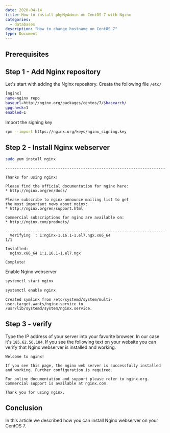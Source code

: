 ```yaml
---
date: 2020-04-14
title: How to install phpMyAdmin on CentOS 7 with Nginx
categories:
  - databases
description: "How to change hostname on CentOS 7"
type: Document
---
```


## Prerequisites

## Step 1 - Add Nginx repository

Let's start with adding the Nginx repository. Creata the following file `/etc/`

~~~ bash
[nginx]
name=nginx repo
baseurl=http://nginx.org/packages/centos/7/$basearch/
gpgcheck=1
enabled=1
~~~

Import the signing key

~~~ bash
rpm --import https://nginx.org/keys/nginx_signing.key
~~~

## Step 2 - Install Nginx webserver

~~~ bash
sudo yum install nginx
~~~ 

~~~ output
----------------------------------------------------------------------

Thanks for using nginx!

Please find the official documentation for nginx here:
* http://nginx.org/en/docs/

Please subscribe to nginx-announce mailing list to get
the most important news about nginx:
* http://nginx.org/en/support.html

Commercial subscriptions for nginx are available on:
* http://nginx.com/products/

----------------------------------------------------------------------
  Verifying  : 1:nginx-1.16.1-1.el7.ngx.x86_64                                                                                                                                                                                             1/1

Installed:
  nginx.x86_64 1:1.16.1-1.el7.ngx

Complete!
~~~

Enable Nginx webserver

~~~ bash
systemctl start nginx
~~~

~~~ bash
systemctl enable nginx
~~~

~~~ output
Created symlink from /etc/systemd/system/multi-user.target.wants/nginx.service to /usr/lib/systemd/system/nginx.service.
~~~

## Step 3 - verify

Type the IP address of your server into your favorite browser. In our case it's `185.62.56.184`. If you see the following text on your website you can verify that Nginx webserver is installed and working.

~~~ output
Welcome to nginx!

If you see this page, the nginx web server is successfully installed and working. Further configuration is required.

For online documentation and support please refer to nginx.org.
Commercial support is available at nginx.com.

Thank you for using nginx.
~~~

## Conclusion

In this article we described how you can install Nginx webserver on your CentOS 7. 
